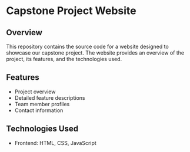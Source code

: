 # Capstone Project Website

## Overview
This repository contains the source code for a website designed to showcase our capstone project. The website provides an overview of the project, its features, and the technologies used.

## Features
- Project overview
- Detailed feature descriptions
- Team member profiles
- Contact information

## Technologies Used
- Frontend: HTML, CSS, JavaScript
